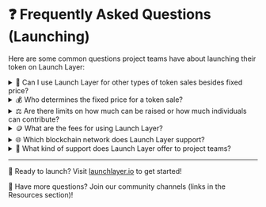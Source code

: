 # ❓ Frequently Asked Questions (Launching)

Here are some common questions project teams have about launching their token on Launch Layer:

<details>
<summary>🤔 Can I use Launch Layer for other types of token sales besides fixed price?</summary>

Not at this moment. Launch Layer is currently specialized in fixed-price launches to ensure simplicity, fairness, and clarity. We believe this model offers the most straightforward path for new projects and their communities. We may explore other auction models in the future based on evolving needs and community feedback.
</details>

<details>
<summary>💰 Who determines the fixed price for a token sale?</summary>

*   The project team launching the token sets the price. Launch Layer provides the decentralized infrastructure but does not dictate sale terms, pricing, or tokenomics.
</details>

<details>
<summary>⚖️ Are there limits on how much can be raised or how much individuals can contribute?</summary>

*   Yes, project teams have full control to define parameters such as the total sale amount (hard cap), minimum and maximum contribution amounts per participant, and overall timelines for the sale phases (e.g., whitelist, FCFS).
</details>

<details>
<summary>🪙 What are the fees for using Launch Layer?</summary>

*   Launch Layer is designed to be highly cost-effective for projects. Any platform fees are minimal and will be transparently disclosed to project teams before they decide to initiate a launch. Our primary goal is to maximize the funds going directly to the project for its development and growth.
</details>

<details>
<summary>🌐 Which blockchain network does Launch Layer support?</summary>

*   All launches are conducted exclusively on the **Sonic network**.
</details>

<details>
<summary>🤝 What kind of support does Launch Layer offer to project teams?</summary>

*   While Launch Layer is a permissionless, decentralized platform, we offer comprehensive documentation and guides. Our team is also active in the broader Sonic community to answer general questions. For specific collaborations or deeper technical support, project teams can reach out through our official channels.
</details>

---

🚀 Ready to launch? Visit [launchlayer.io](https://launchlayer.io/) to get started!

💬 Have more questions? Join our community channels (links in the Resources section)! 